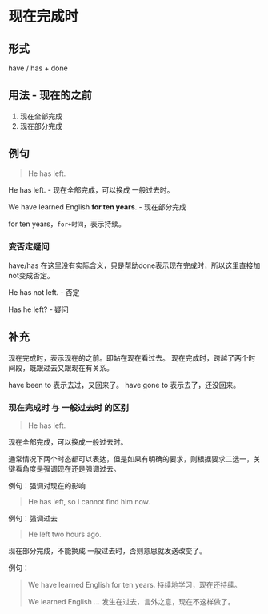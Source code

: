 # 现在完成时



## 形式

have / has + done



## 用法 - 现在的之前

1. 现在全部完成
2. 现在部分完成



## 例句

> He has left.

He has left.   - 现在全部完成，可以换成 一般过去时。

We have learned English **for ten years**.  - 现在部分完成

for ten years，`for+时间`，表示持续。



### 变否定疑问

have/has 在这里没有实际含义，只是帮助done表示现在完成时，所以这里直接加not变成否定。

He has not left.  - 否定

Has he left?  - 疑问



## 补充

现在完成时，表示现在的之前。即站在现在看过去。
现在完成时，跨越了两个时间段，既跟过去又跟现在有关系。



have been to  表示去过，又回来了。
have gone to  表示去了，还没回来。



### 现在完成时 与 一般过去时 的区别

> He has left. 

现在全部完成，可以换成一般过去时。

通常情况下两个时态都可以表达，但是如果有明确的要求，则根据要求二选一，关键看角度是强调现在还是强调过去。

例句：强调对现在的影响

> He has left, so I cannot find him now.

例句：强调过去

> He left two hours ago.



现在部分完成，不能换成 一般过去时，否则意思就发送改变了。

例句：

> We have learned English for ten years.   持续地学习，现在还持续。
>
> We learned English ...   发生在过去，言外之意，现在不这样做了。

